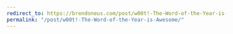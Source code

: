 ```yaml
---
redirect_to: https://brendoneus.com/post/w00t!-The-Word-of-the-Year-is-Awesome/
permalink: "/post/w00t!-The-Word-of-the-Year-is-Awesome/"
---
```

